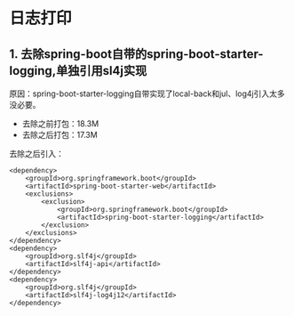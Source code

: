 # 日志打印

## 1. 去除spring-boot自带的spring-boot-starter-logging,单独引用sl4j实现

原因：spring-boot-starter-logging自带实现了local-back和jul、log4j引入太多没必要。

- 去除之前打包：18.3M
- 去除之后打包：17.3M

去除之后引入：
```
<dependency>
    <groupId>org.springframework.boot</groupId>
    <artifactId>spring-boot-starter-web</artifactId>
    <exclusions>
        <exclusion>
            <groupId>org.springframework.boot</groupId>
            <artifactId>spring-boot-starter-logging</artifactId>
        </exclusion>
    </exclusions>
</dependency>        
<dependency>
    <groupId>org.slf4j</groupId>
    <artifactId>slf4j-api</artifactId>
</dependency>
<dependency>
    <groupId>org.slf4j</groupId>
    <artifactId>slf4j-log4j12</artifactId>
</dependency>
```

